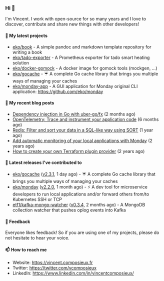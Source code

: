 ### Hi 👋

I'm Vincent. I work with open-source for so many years and I love to discover, contribute and share new things with other developers!

#### 🌱  My latest projects


- [eko/book](https://github.com/eko/book) - A simple pandoc and markdown template repository for writing a book
- [eko/tado-exporter](https://github.com/eko/tado-exporter) - A Prometheus exporter for tado smart heating solution
- [eko/docker-gomock](https://github.com/eko/docker-gomock) - A docker image for gomock tools (mockgen, ...)
- [eko/gocache](https://github.com/eko/gocache) - ☔️ A complete Go cache library that brings you multiple ways of managing your caches
- [eko/monday-app](https://github.com/eko/monday-app) - A GUI application for Monday original CLI application: https://github.com/eko/monday

#### 📜  My recent blog posts


- [Dependency injection in Go with uber-go/fx](https://vincent.composieux.fr/article/dependency-injection-in-go-with-uber-go-fx) (2 months ago)
- [OpenTelemetry: Trace and instrument your application code](https://vincent.composieux.fr/article/opentelemetry-trace-and-instrument-your-application-code) (6 months ago)
- [Redis: Filter and sort your data in a SQL-like way using SORT](https://vincent.composieux.fr/article/redis-filter-and-sort-your-data-in-a-sql-like-way-using-sort) (1 year ago)
- [Add automatic monitoring of your local applications with Monday](https://vincent.composieux.fr/article/add-automatic-monitoring-of-your-local-applications-with-monday) (2 years ago)
- [How to create your own Terraform plugin provider](https://vincent.composieux.fr/article/create-a-provider-plugin-for-terraform) (2 years ago)

#### 🔭  Latest releases I've contributed to


- [eko/gocache](https://github.com/eko/gocache) ([v2.3.1](https://github.com/eko/gocache/releases/tag/v2.3.1), 1 day ago) - ☔️ A complete Go cache library that brings you multiple ways of managing your caches
- [eko/monday](https://github.com/eko/monday) ([v2.2.0](https://github.com/eko/monday/releases/tag/v2.2.0), 1 month ago) - ⚡️ A dev tool for microservice developers to run local applications and/or forward others from/to Kubernetes SSH or TCP
- [etf1/kafka-mongo-watcher](https://github.com/etf1/kafka-mongo-watcher) ([v0.3.4](https://github.com/etf1/kafka-mongo-watcher/releases/tag/v0.3.4), 2 months ago) - A MongoDB collection watcher that pushes oplog events into Kafka

#### 💬  Feedback

Everyone likes feedback! So if you are using one of my projects, please do not hesitate to hear your voice.

#### 📫  How to reach me

- Website: https://vincent.composieux.fr
- Twitter: https://twitter.com/vcomposieux
- LinkedIn: https://www.linkedin.com/in/vincentcomposieux/
